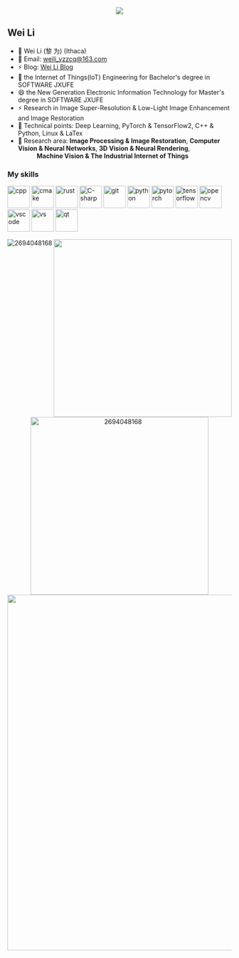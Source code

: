  <!-- https://github.com/DenverCoder1/readme-typing-svg -->
<p align="center">
<img src="https://readme-typing-svg.demolab.com?font=Montserrat&size=35&pause=100&center=true&vCenter=true&random=false&width=600&lines=Welcome+to+Wei Li+GitHub!;Talk+is+Cheap, Show+me+the+Code!;Stay+Hungry, Stay+Foolish!" />
</p>

## Wei Li

- 👋 Wei Li&nbsp;(黎 为)&nbsp;(Ithaca)
- 🤔 Email: weili_yzzcq@163.com
- ⚡ Blog: [Wei Li Blog](https://2694048168.github.io/blog/)
- 👯 the Internet of Things(IoT) Engineering for Bachelor's degree in SOFTWARE JXUFE
- 😄 the New Generation Electronic Information Technology for Master's degree in SOFTWARE JXUFE
- ⚡ Research in Image Super-Resolution & Low-Light Image Enhancement and Image Restoration
- 💬 Technical points: Deep Learning, PyTorch & TensorFlow2, C++ & Python, Linux & LaTex
- 🌱 Research area: **Image Processing & Image Restoration**, **Computer Vision & Neural Networks**, **3D Vision & Neural Rendering**, <br /> &emsp;&emsp;&emsp;**Machine Vision & The Industrial Internet of Things**

### My skills
<p align="left">
  <img src="https://img.icons8.com/color/48/000000/c-plus-plus-logo.png" alt="cpp" width="50" height="50"/>
  <img src="https://www.vectorlogo.zone/logos/cmake/cmake-icon.svg" alt="cmake" width="50" height="50"/>
  <img src="https://www.vectorlogo.zone/logos/rust-lang/rust-lang-ar21.svg" alt="rust" width="50" height="50"/>
  <img src="https://img.icons8.com/?size=512&id=45490&format=png" alt="C-sharp" width="50" height="50"/>
  <img src="https://www.vectorlogo.zone/logos/git-scm/git-scm-icon.svg" alt="git" width="50" height="50"/>
  <img src="https://img.icons8.com/dusk/64/000000/python.png" alt="python" width="50" height="50"/>
  <img src="https://www.vectorlogo.zone/logos/pytorch/pytorch-icon.svg" alt="pytorch" width="50" height="50"/>
  <img src="https://www.vectorlogo.zone/logos/tensorflow/tensorflow-icon.svg" alt="tensorflow" width="50" height="50"/>
  <img src="https://www.vectorlogo.zone/logos/opencv/opencv-icon.svg" alt="opencv" width="50" height="50"/>
  <img src="https://www.vectorlogo.zone/logos/visualstudio_code/visualstudio_code-icon.svg" alt="vscode" width="50" height="50"/>
  <img src="https://img.icons8.com/?size=1x&id=48455&format=png" alt="vs" width="50" height="50"/>
  <img src="https://www.vectorlogo.zone/logos/qtio/qtio-icon.svg" alt="qt" width="50" height="50"/>
</p>

<!-- 
<p>
  <img align="left" width="350" src="https://github-readme-stats.vercel.app/api/top-langs/?username=2694048168&layout=compact&hide=html,asp,jupyter%20notebook,MATLAB" alt="2694048168" />
  <img align="center" width="400" src="https://github-readme-stats-sigma-five.vercel.app/api?username=2694048168&show_icons=true" alt="2694048168" />
</p>
 -->
 
<!-- 
<br />

<a href="https://github.com/2694048168/github-readme-stats"><img align="left" src="https://github-readme-stats-sigma-five.vercel.app/api?username=2694048168&show_icons=true&&theme=radical" /></a><a href="https://github.com/2694048168/github-readme-stats"><img align="center" src="https://github-readme-stats-sigma-five.vercel.app/api/top-langs/?username=2694048168&layout=compact&theme=radical&hide_border=true" /></a>
 -->


<p align="center">
<!-- https://github.com/anuraghazra/github-readme-stats -->
<img align="left" src="https://github-readme-stats.vercel.app/api/top-langs/?username=2694048168&theme=transparent&hide_border=true&layout=donut-vertical&langs_count=6&hide=html,asp,jupyter%20notebook,MATLAB,Makefile" alt="2694048168"/>
<!-- https://github.com/DenverCoder1/github-readme-streak-stats -->
<img align="center" width="400" src="https://streak-stats.demolab.com?user=2694048168&theme=transparent&date_format=%5BY.%5Dn.j&hide_border=true" />
<img align="center" width="400" src="https://github-readme-stats-sigma-five.vercel.app/api?username=2694048168&show_icons=true&hide_border=true" alt="2694048168" />
<br/>
<!-- https://github.com/Ashutosh00710/github-readme-activity-graph -->
<img width="800" src="https://github-readme-activity-graph.vercel.app/graph?username=2694048168&theme=github-compact&hide_border=true&area=true" />
<br/>
</p>

